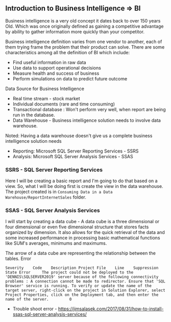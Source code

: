 ## Introduction to Business Intelligence => BI
Business intelligence is a very old concept it dates back to over 150 years Old. Which was once originally defined as gaining a competitive advantage by ability to gather information more quickly than your competitor.

Business intelligence definition varies from one vendor to another, each of them trying frame the problem that their product can solve. There are some characteristics among all the definition of BI which include:
-   Find useful information in raw data
-   Use data to support operational decisions
-   Measure health and success of business
-   Perform simulations on data to predict future outcome

Data Source for Business Intelligence
-   Real time stream - stock market
-   Individual documents (rare and time consuming)
-   Transactional database : Won't perform very well, when report are being run in the database.
-   Data Warehouse - Business intelligence solution needs to involve data warehouse.

Noted: Having a data warehouse doesn't give us a complete business intelligence solution needs 

-   Reporting: Microsoft SQL Server Reporting Services - SSRS
-   Analysis: Microsoft SQL Server Analysis Services - SSAS

### SSRS - SQL Server Reporting Services
Here I will be creating a basic report and I'm going to do that based on a view. So, what I will be doing first is create the view in the data warehouse. The project created is in `Consuming Data in a Data Warehouse/ReportInternetSales` folder.

### SSAS - SQL Server Analysis Services
I will start by creating a data cube - A data cube is a three dimensional or four dimensional or even five dimensional structure that stores facts organized by dimension. It also allows for the quick retrieval of the data and some increased performance in processing basic mathematical functions like SUM's averages, minimums and maximums.

The arrow of a data cube are representing the relationship between the tables.
Error
```
Severity	Code	Description	Project	File	Line	Suppression State Error		The project could not be deployed to the 'DENNIS\SQLSERVER2019' server because of the following connectivity problems : A connection cannot be made to redirector. Ensure that 'SQL Browser' service is running. To verify or update the name of the target server, right-click on the project in Solution Explorer, select Project Properties, click on the Deployment tab, and then enter the name of the server.			0
```
- Trouble shoot error - https://jimsalasek.com/2017/08/31/how-to-install-ssas-sql-server-analysis-services/